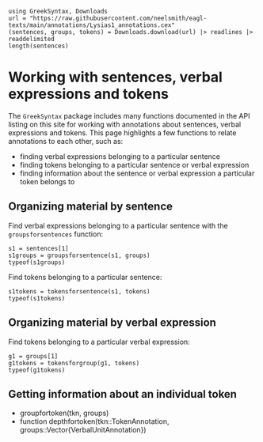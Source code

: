 

```@setup struct
using GreekSyntax, Downloads
url = "https://raw.githubusercontent.com/neelsmith/eagl-texts/main/annotations/Lysias1_annotations.cex"
(sentences, groups, tokens) = Downloads.download(url) |> readlines |> readdelimited
length(sentences)
```



# Working with sentences, verbal expressions and tokens

The `GreekSyntax` package includes many functions documented in the API listing on this site for working with annotations about sentences, verbal expressions and tokens.  This page highlights a few functions to relate annotations to each other, such as:

- finding verbal expressions belonging to a particular sentence
- finding tokens belonging to a particular sentence or verbal expression
- finding information about the sentence or verbal expression a particular token belongs to
    


## Organizing material by sentence

Find verbal expressions belonging to a particular sentence with the `groupsforsentences` function:

```@example struct
s1 = sentences[1]
s1groups = groupsforsentence(s1, groups)
typeof(s1groups)
```

Find tokens belonging to a particular sentence:

```@example struct
s1tokens = tokensforsentence(s1, tokens)
typeof(s1tokens)
```


## Organizing material by verbal expression

Find tokens belonging to a particular verbal expression:

```@example struct
g1 = groups[1]
g1tokens = tokensforgroup(g1, tokens)
typeof(g1tokens)
```


## Getting information about an individual token

- groupfortoken(tkn, groups)
- function depthfortoken(tkn::TokenAnnotation, groups::Vector{VerbalUnitAnnotation})


